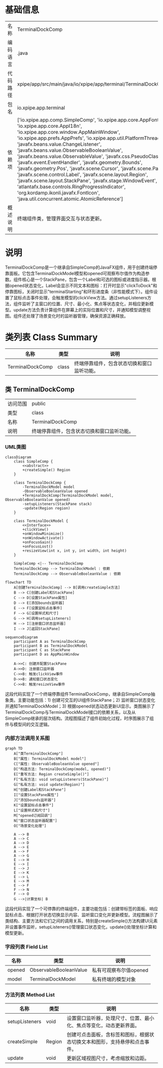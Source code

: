 # 基础信息

|      |      |
|------|------|
| 名称 | TerminalDockComp |
| 编码语言 | .java |
| 代码路径 | xpipe/app/src/main/java/io/xpipe/app/terminal/TerminalDockComp.java |
| 包名 | io.xpipe.app.terminal |
| 依赖项 | ['io.xpipe.app.comp.SimpleComp', 'io.xpipe.app.core.AppFontSizes', 'io.xpipe.app.core.AppI18n', 'io.xpipe.app.core.window.AppMainWindow', 'io.xpipe.app.prefs.AppPrefs', 'io.xpipe.app.util.PlatformThread', 'javafx.beans.value.ChangeListener', 'javafx.beans.value.ObservableBooleanValue', 'javafx.beans.value.ObservableValue', 'javafx.css.PseudoClass', 'javafx.event.EventHandler', 'javafx.geometry.Bounds', 'javafx.geometry.Pos', 'javafx.scene.Cursor', 'javafx.scene.Parent', 'javafx.scene.control.Label', 'javafx.scene.layout.Region', 'javafx.scene.layout.StackPane', 'javafx.stage.WindowEvent', 'atlantafx.base.controls.RingProgressIndicator', 'org.kordamp.ikonli.javafx.FontIcon', 'java.util.concurrent.atomic.AtomicReference'] |
| 概述说明 | 终端组件类，管理界面交互与状态更新。 |

# 说明

TerminalDockComp是一个继承自SimpleComp的JavaFX组件，用于创建终端停靠面板。它包含TerminalDockModel模型和opened可观察布尔值作为构造参数。组件核心是一个StackPane，包含一个Label和可选的图标或进度指示器。根据opened状态变化，Label会显示不同文本和图标：打开时显示"clickToDock"和停靠图标，关闭时显示"terminalStarting"和环形进度条（非性能模式下）。组件设置了鼠标点击事件处理，会触发模型的clickView方法。通过setupListeners方法，组件监听了主窗口的位置、尺寸、最小化、焦点等状态变化，并相应更新模型。update方法负责计算组件在屏幕上的实际位置和尺寸，并通知模型调整视图。组件还处理了场景变化时的监听器管理，确保资源正确释放。

# 类列表 Class Summary

| 名称   | 类型  | 说明 |
|-------|------|-------------|
| TerminalDockComp | class | 终端停靠组件，包含状态切换和窗口监听功能。 |



## 类 TerminalDockComp

|      |      |
|------|------|
| 访问范围 | public |
| 类型 | class |
| 名称 | TerminalDockComp |
| 说明 | 终端停靠组件，包含状态切换和窗口监听功能。 |


### UML类图

```mermaid
classDiagram
    class SimpleComp {
        <<abstract>>
        +createSimple() Region
    }

    class TerminalDockComp {
        -TerminalDockModel model
        -ObservableBooleanValue opened
        +TerminalDockComp(TerminalDockModel model, ObservableBooleanValue opened)
        -setupListeners(StackPane stack)
        -update(Region region)
    }

    class TerminalDockModel {
        <<Interface>>
        +clickView()
        +onWindowMinimize()
        +onWindowActivate()
        +onFocusGain()
        +onFocusLost()
        +resizeView(int x, int y, int width, int height)
    }

    SimpleComp <|-- TerminalDockComp
    TerminalDockComp --> TerminalDockModel : 依赖
    TerminalDockComp --> ObservableBooleanValue : 依赖
```

```mermaid
flowchart TD
    A[创建TerminalDockComp] --> B[调用createSimple方法]
    B --> C[创建Label和StackPane]
    C --> D[设置StackPane属性]
    D --> E[添加bounds监听器]
    E --> F[设置鼠标点击事件]
    F --> G[设置样式和尺寸]
    G --> H[调用setupListeners]
    H --> I[注册窗口状态监听器]
    I --> J[返回StackPane]
```

```mermaid
sequenceDiagram
    participant A as TerminalDockComp
    participant B as TerminalDockModel
    participant C as StackPane
    participant D as AppMainWindow
    
    A->>C: 创建并配置StackPane
    A->>D: 注册窗口监听器
    C->>B: 触发clickView事件
    D->>B: 通知窗口状态变化
    C->>B: 触发resizeView事件
```

这段代码实现了一个终端停靠组件TerminalDockComp，继承自SimpleComp抽象类。主要功能包括：1) 创建可交互的UI组件StackPane；2) 监听窗口状态变化并通知TerminalDockModel；3) 根据opened状态动态更新UI显示。类图展示了TerminalDockComp与TerminalDockModel接口的依赖关系，以及从SimpleComp继承的层次结构。流程图描述了组件初始化过程，时序图展示了组件与模型间的交互逻辑。


### 内部方法调用关系图

```mermaid
graph TD
    A["类TerminalDockComp"]
    B["属性: TerminalDockModel model"]
    C["属性: ObservableBooleanValue opened"]
    D["构造方法: TerminalDockComp(model, opened)"]
    E["重写方法: Region createSimple()"]
    F["私有方法: void setupListeners(StackPane)"]
    G["私有方法: void update(Region)"]
    H["创建Label和StackPane"]
    I["设置StackPane属性"]
    J["添加bounds监听器"]
    K["设置鼠标点击事件"]
    L["设置样式和尺寸"]
    M["opened订阅回调"]
    N["窗口状态监听器配置"]
    O["场景变化处理"]

    A --> B
    A --> C
    A --> D
    A --> E
    A --> F
    A --> G
    E --> H
    E --> I
    E --> J
    E --> K
    E --> L
    E --> M
    E --> F
    F --> N
    F --> O
    G -->|计算坐标| B
```

这段代码实现了一个可停靠的终端组件，主要功能包括：创建带标签的面板、响应鼠标点击、根据打开状态切换显示内容、监听窗口变化并更新模型。流程图展示了类结构、主要方法和它们之间的调用关系，特别是createSimple()方法构建UI元素并设置事件监听，setupListeners()管理窗口状态变化，update()处理坐标计算和模型更新。

### 字段列表 Field List

| 名称  | 类型  | 说明 |
|-------|-------|------|
| opened | ObservableBooleanValue | 私有可观察布尔值opened |
| model | TerminalDockModel | 私有终端的模型对象 |

### 方法列表 Method List

| 名称  | 类型  | 说明 |
|-------|-------|------|
| setupListeners | void | 设置窗口监听器，处理尺寸、位置、最小化、焦点等变化，动态更新界面。 |
| createSimple | Region | 创建可点击面板，含标签和图标，根据状态切换文本和图形，支持悬停和点击事件。 |
| update | void | 更新区域视图尺寸，考虑缩放和边距。 |




